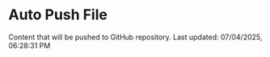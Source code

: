 # Auto Push File

Content that will be pushed to GitHub repository.
Last updated: 07/04/2025, 06:28:31 PM